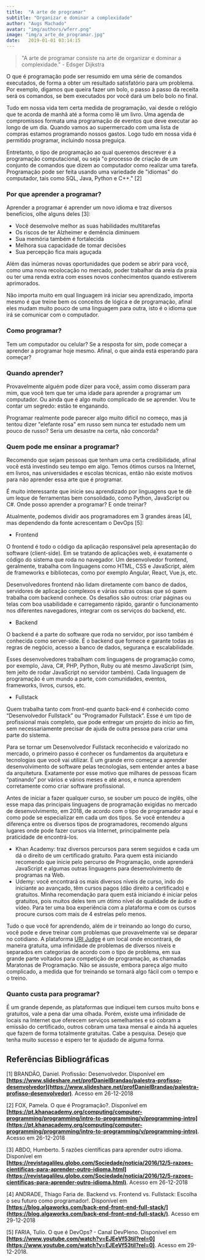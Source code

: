 ```yaml
---
title:  "A arte de programar"
subtitle: "Organizar e dominar a complexidade"
author: "Augs Machado"
avatar: "img/authors/wferr.png"
image: "img/a_arte_de_programar.jpg"
date:   2019-01-01 03:14:15
---
```


> "A arte de programar consiste na arte de organizar e dominar a complexidade." - Edsger Dijkstra

O que é programação pode ser resumido em uma série de comandos executados, de forma a obter um resultado satisfatório para um problema.
Por exemplo, digamos que queira fazer um bolo, o passo à passo da receita será os comandos, se bem executados por você dará um belo bolo no final.

Tudo em nossa vida tem certa medida de programação, vai desde o relógio que te acorda de manhã até a forma como lê um livro.
Uma agenda de compromissos formata uma programação de eventos que deve executar ao longo de um dia.
Quando vamos ao supermercado com uma lista de compras estamos programando nossos gastos.
Logo tudo em nossa vida é permitido programar, incluindo nossa preguiça.

Entretanto, o tipo de programação ao qual queremos descrever é a programação computacional, ou seja "o processo de criação de um conjunto de comandos que dizem ao computador como realizar uma tarefa.
Programação pode ser feita usando uma variedade de "idiomas" do computador, tais como SQL, Java, Python e C++." [2]

### Por que aprender a programar?

Aprender a programar é aprender um novo idioma e traz diversos benefícios, olhe alguns deles [3]:
+ Você desenvolve melhor as suas habilidades multitarefas
+ Os riscos de ter Alzheimer e demência diminuem
+ Sua memória também é fortalecida
+ Melhora sua capacidade de tomar decisões
+ Sua percepção fica mais aguçada

Além das inúmeras novas oportunidades que podem se abrir para você, como uma nova recolocação no mercado, poder trabalhar da areia da praia ou ter uma renda extra com esses novos conhecimentos quando estiverem aprimorados.

Não importa muito em qual linguagem irá iniciar seu aprendizado, importa mesmo é que treine bem os conceitos de lógica e de programação, afinal eles mudam muito pouco de uma linguagem para outra, isto é o idioma que irá se comunicar com o computador.

### Como programar?

Tem um computador ou celular? Se a resposta for sim, pode começar a aprender a programar hoje mesmo. Afinal, o que ainda está esperando para começar?

### Quando aprender?

Provavelmente alguém pode dizer para você, assim como disseram para mim, que você tem que ter uma idade para aprender a programar um computador. Ou ainda que é algo muito complicado de se aprender. Vou te contar um segredo: estão te enganando.

Programar realmente pode parecer algo muito difícil no começo, mas já tentou dizer "elefante rosa" em russo sem nunca ter estudado nem um pouco de russo? Seria um desastre na certa, não concorda?

### Quem pode me ensinar a programar?

Recomendo que sejam pessoas que tenham uma certa credibilidade, afinal você está investindo seu tempo em algo.
Temos ótimos cursos na Internet, em livros, nas universidades e escolas técnicas, então não existe motivos para não aprender essa arte que é programar.

É muito interessante que inicie seu aprendizado por linguagens que te dê um leque de ferramentas bem consolidado, como Python, JavaScript ou C#.
Onde posso aprender a programar? E onde treinar?

Atualmente, podemos dividir aos programadores em 3 grandes áreas [4], mas dependendo da fonte acrescentam o DevOps [5]:

+ Frontend

O frontend é todo o código da aplicação responsável pela apresentação do software (client-side).
Em se tratando de aplicações web, é exatamente o código do sistema que roda no navegador.
Um desenvolvedor frontend, geralmente, trabalha com linguagens como HTML, CSS e JavaScript, além de frameworks e bibliotecas, como por exemplo Angular, React, Vue.js, etc.

Desenvolvedores frontend não lidam diretamente com banco de dados, servidores de aplicação complexos e várias outras coisas que só quem trabalha com backend conhece.
Os desafios são outros: criar páginas ou telas com boa usabilidade e carregamento rápido, garantir o funcionamento nos diferentes navegadores, integrar com os serviços do backend, etc.

+ Backend

O backend é a parte do software que roda no servidor, por isso também é conhecida como server-side.
É o backend que fornece e garante todas as regras de negócio, acesso a banco de dados, segurança e escalabilidade.

Esses desenvolvedores trabalham com linguagens de programação como, por exemplo, Java, C#, PHP, Python, Ruby ou até mesmo JavaScript (sim, tem jeito de rodar JavaScript no servidor também).
Cada linguagem de programação é um mundo a parte, com comunidades, eventos, frameworks, livros, cursos, etc.

+ Fullstack

Quem trabalha tanto com front-end quanto back-end é conhecido como “Desenvolvedor Fullstack” ou “Programador Fullstack”.
Esse é um tipo de profissional mais completo, que pode entregar um projeto do início ao fim, sem necessariamente precisar de ajuda de outra pessoa para criar uma parte do sistema.

Para se tornar um Desenvolvedor Fullstack reconhecido e valorizado no mercado, o primeiro passo é conhecer os fundamentos da arquitetura e tecnologias que você vai utilizar.
É um grande erro começar a aprender desenvolvimento de software pelas tecnologias, sem entender antes a base da arquitetura.
Exatamente por esse motivo que milhares de pessoas ficam “patinando” por vários e vários meses e até anos, e nunca aprendem corretamente como criar software profissional.

Antes de iniciar a fazer qualquer curso, se souber um pouco de inglês, olhe esse mapa das principais linguagens de programação exigidas no mercado de desenvolvimento, em 2018, de acordo com o tipo de programador aqui e como pode se especializar em cada um dos tipos.
Se você entendeu a diferença entre os diversos tipos de programadores, recomendo alguns lugares onde pode fazer cursos via Internet, principalmente pela praticidade de encontrá-los.

+ Khan Academy: traz diversos percursos para serem seguidos e cada um dá o direito de um certificado gratuito. Para quem está iniciando recomendo que inicie pelo percurso de Programação, onde aprenderá JavaScript e algumas outras linguagens para desenvolvimento de programas na Web.
+ Udemy: você encontrará os mais diversos níveis de curso, indo do iniciante ao avançado, têm cursos pagos (dão direito a certificado) e gratuitos. Minha recomendação para quem está iniciando é iniciar pelos gratuitos, pois muitos deles tem um ótimo nível de qualidade de áudio e vídeo.
Para ter uma boa experiência com a plataforma e com os cursos procure cursos com mais de 4 estrelas pelo menos.

Tudo o que você for aprendendo, além de ir treinando ao longo do curso, você pode e deve treinar com problemas que provavelmente vai se deparar no cotidiano.
A plataforma [URI Judge](http://urionlinejudge.com.br/) é um local onde encontrará, de maneira gratuita, uma infinidade de problemas de diversos níveis e separados em categorias de acordo com o tipo de problema, em sua grande parte voltados para competição de programação, as chamadas Maratonas de Programação.
Não se assuste, embora pareça algo muito complicado, a medida que for treinando se tornará algo fácil com o tempo e o treino.

### Quanto custa para programar?

É um grande depende, as plataformas que indiquei tem cursos muito bons e gratuitos, vale a pena dar uma olhada.
Porém, existe uma infinidade de locais na Internet que oferecem serviços semelhantes e só cobram a emissão do certificado, outros cobram uma taxa mensal e ainda há aqueles que fazem de forma totalmente gratuitas. Cabe a pesquisa.
Desejo que tenha muito sucesso e espero ter te ajudado de alguma forma.


## Referências Bibliográficas

[1] BRANDÃO, Daniel. Profissão: Desenvolvedor. Disponível em **[https://www.slideshare.net/profDanielBrandao/palestra-profisso-desenvolvedor](https://www.slideshare.net/profDanielBrandao/palestra-profisso-desenvolvedor)**. Acesso em 26-12-2018

[2] FOX, Pamela. O que é Programação?. Disponível em **[https://pt.khanacademy.org/computing/computer-programming/programming/intro-to-programming/v/programming-intro](https://pt.khanacademy.org/computing/computer-programming/programming/intro-to-programming/v/programming-intro)**. Acesso em 26-12-2018

[3] ABDO, Humberto. 5 razões científicas para aprender outro idioma. Disponível em **[https://revistagalileu.globo.com/Sociedade/noticia/2016/12/5-razoes-cientificas-para-aprender-outro-idioma.html](https://revistagalileu.globo.com/Sociedade/noticia/2016/12/5-razoes-cientificas-para-aprender-outro-idioma.html)**. Acesso em 26-12-2018

[4] ANDRADE, Thiago Faria de. Backend vs. Frontend vs. Fullstack: Escolha o seu futuro como programador!. Disponível em **[https://blog.algaworks.com/back-end-front-end-full-stack/](https://blog.algaworks.com/back-end-front-end-full-stack/)**. Acesso em 29-12-2018

[5] FARIA, Tulio. O que é DevOps? - Canal DevPleno. Disponível em **[https://www.youtube.com/watch?v=EJEeVf53tiI?rel=0](https://www.youtube.com/watch?v=EJEeVf53tiI?rel=0)**. Acesso em 29-12-2018.
